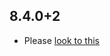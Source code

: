 ## 8.4.0+2

- Please [look to this](https://dooboolab.github.io/flutter_sound/book/CHANGELOG.html)

